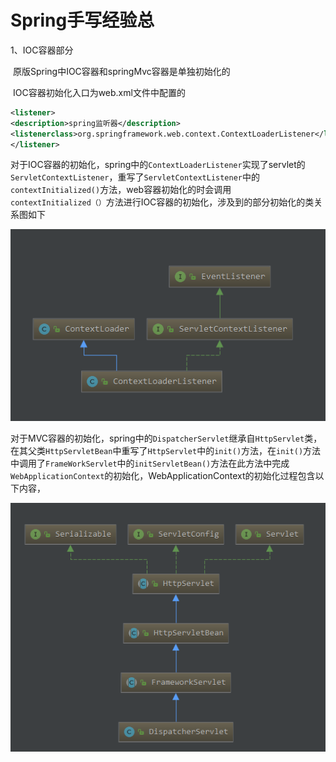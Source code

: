 # Spring手写经验总

1、IOC容器部分

​	原版Spring中IOC容器和springMvc容器是单独初始化的

​	IOC容器初始化入口为web.xml文件中配置的

```xml
<listener>
<description>spring监听器</description>
<listenerclass>org.springframework.web.context.ContextLoaderListener</listener-class>
</listener>
```

对于IOC容器的初始化，spring中的`ContextLoaderListener`实现了servlet的`ServletContextListener`，重写了`ServletContextListener`中的`contextInitialized()`方法，web容器初始化的时会调用`contextInitialized（）`方法进行IOC容器的初始化，涉及到的部分初始化的类关系图如下

![](ioc类图.bmp)



对于MVC容器的初始化，spring中的`DispatcherServlet`继承自`HttpServlet`类，在其父类`HttpServletBean`中重写了`HttpServlet`中的`init()`方法，在`init()`方法中调用了`FrameWorkServlet`中的`initServletBean()`方法在此方法中完成`WebApplicationContext`的初始化，WebApplicationContext的初始化过程包含以下内容，

![](mvc容器.bmp)
